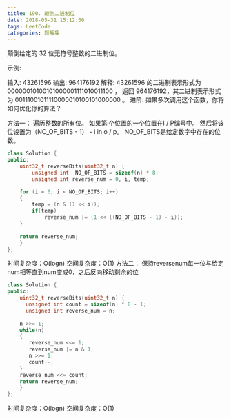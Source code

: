 ```yaml
---
title: 190. 颠倒二进制位
date: 2018-05-31 15:12:06
tags: LeetCode
categories: 题解集
---
```


颠倒给定的 32 位无符号整数的二进制位。

示例:

输入: 43261596
输出: 964176192
解释: 43261596 的二进制表示形式为 00000010100101000001111010011100 ，
     返回 964176192，其二进制表示形式为 00111001011110000010100101000000 。
进阶:
如果多次调用这个函数，你将如何优化你的算法？

方法一：
遍历整数的所有位。 如果第i个位置的一个位置在I / P编号中。
然后将该位设置为（NO_OF_BITS - 1） - i in o / p。 NO_OF_BITS是给定数字中存在的位数。
```cpp
class Solution {
public:
    uint32_t reverseBits(uint32_t n) {
        unsigned int  NO_OF_BITS = sizeof(n) * 8;
        unsigned int reverse_num = 0, i, temp;

    for (i = 0; i < NO_OF_BITS; i++)
    {
        temp = (n & (1 << i));
        if(temp)
            reverse_num |= (1 << ((NO_OF_BITS - 1) - i));
    }
 
    return reverse_num;
    }
};
```
时间复杂度：O(logn)
空间复杂度：O(1)
方法二：
保持reversenum每一位与给定num相等直到num变成0，之后反向移动剩余的位
```cpp
class Solution {
public:
    uint32_t reverseBits(uint32_t n) {
      unsigned int count = sizeof(n) * 8 - 1;
      unsigned int reverse_num = n;
     
    n >>= 1; 
    while(n)
    {
       reverse_num <<= 1;       
       reverse_num |= n & 1;
       n >>= 1;
       count--;
    }
    reverse_num <<= count;
    return reverse_num;
    }
};
```
时间复杂度：O(logn)
空间复杂度：O(1)
